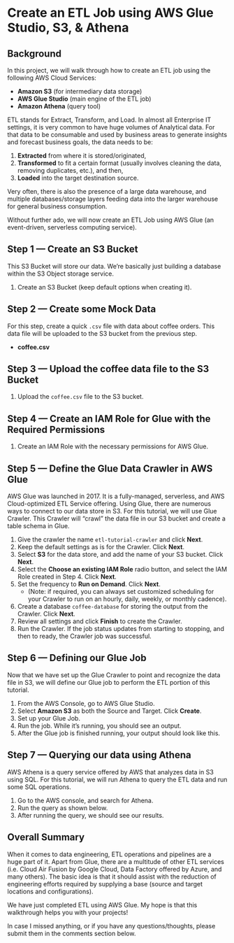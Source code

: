 # Create an ETL Job using AWS Glue Studio, S3, & Athena


## Background

In this project, we will walk through how to create an ETL job using the following AWS Cloud Services:
- **Amazon S3** (for intermediary data storage)
- **AWS Glue Studio** (main engine of the ETL job)
- **Amazon Athena** (query tool)

ETL stands for Extract, Transform, and Load. In almost all Enterprise IT settings, it is very common to have huge volumes of Analytical data. For that data to be consumable and used by business areas to generate insights and forecast business goals, the data needs to be:
1. **Extracted** from where it is stored/originated,
2. **Transformed** to fit a certain format (usually involves cleaning the data, removing duplicates, etc.), and then,
3. **Loaded** into the target destination source.

Very often, there is also the presence of a large data warehouse, and multiple databases/storage layers feeding data into the larger warehouse for general business consumption.

Without further ado, we will now create an ETL Job using AWS Glue (an event-driven, serverless computing service).

## Step 1 — Create an S3 Bucket
This S3 Bucket will store our data. We’re basically just building a database within the S3 Object storage service.

1. Create an S3 Bucket (keep default options when creating it).

## Step 2 — Create some Mock Data
For this step, create a quick `.csv` file with data about coffee orders. This data file will be uploaded to the S3 bucket from the previous step.

- **coffee.csv**

## Step 3 — Upload the coffee data file to the S3 Bucket
1. Upload the `coffee.csv` file to the S3 bucket.

## Step 4 — Create an IAM Role for Glue with the Required Permissions
1. Create an IAM Role with the necessary permissions for AWS Glue.

## Step 5 — Define the Glue Data Crawler in AWS Glue
AWS Glue was launched in 2017. It is a fully-managed, serverless, and AWS Cloud-optimized ETL Service offering. Using Glue, there are numerous ways to connect to our data store in S3. For this tutorial, we will use Glue Crawler. This Crawler will “crawl” the data file in our S3 bucket and create a table schema in Glue.

1. Give the crawler the name `etl-tutorial-crawler` and click **Next**.
2. Keep the default settings as is for the Crawler. Click **Next**.
3. Select **S3** for the data store, and add the name of your S3 bucket. Click **Next**.
4. Select the **Choose an existing IAM Role** radio button, and select the IAM Role created in Step 4. Click **Next**.
5. Set the frequency to **Run on Demand**. Click **Next**.
   - (Note: if required, you can always set customized scheduling for your Crawler to run on an hourly, daily, weekly, or monthly cadence).
6. Create a database `coffee-database` for storing the output from the Crawler. Click **Next**.
7. Review all settings and click **Finish** to create the Crawler.
8. Run the Crawler. If the job status updates from starting to stopping, and then to ready, the Crawler job was successful.

## Step 6 — Defining our Glue Job
Now that we have set up the Glue Crawler to point and recognize the data file in S3, we will define our Glue job to perform the ETL portion of this tutorial.

1. From the AWS Console, go to AWS Glue Studio.
2. Select **Amazon S3** as both the Source and Target. Click **Create**.
3. Set up your Glue Job.
4. Run the job. While it’s running, you should see an output.
5. After the Glue job is finished running, your output should look like this.

## Step 7 — Querying our data using Athena
AWS Athena is a query service offered by AWS that analyzes data in S3 using SQL. For this tutorial, we will run Athena to query the ETL data and run some SQL operations.

1. Go to the AWS console, and search for Athena.
2. Run the query as shown below.
3. After running the query, we should see our results.

## Overall Summary
When it comes to data engineering, ETL operations and pipelines are a huge part of it. Apart from Glue, there are a multitude of other ETL services (i.e. Cloud Air Fusion by Google Cloud, Data Factory offered by Azure, and many others). The basic idea is that it should assist with the reduction of engineering efforts required by supplying a base (source and target locations and configurations). 

We have just completed ETL using AWS Glue. My hope is that this walkthrough helps you with your projects! 

In case I missed anything, or if you have any questions/thoughts, please submit them in the comments section below.

